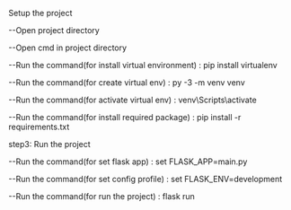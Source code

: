 Setup the project

--Open project directory

--Open cmd in project directory

--Run the command(for install virtual environment) :  pip install virtualenv

--Run the command(for create virtual env)          :  py -3 -m venv venv

--Run the command(for activate virtual env)        :  venv\Scripts\activate

--Run the command(for install required package)     :  pip install -r requirements.txt


step3: Run the project

--Run the command(for set flask app)        : set FLASK_APP=main.py

--Run the command(for set config profile)   : set FLASK_ENV=development

--Run the command(for run the project)      : flask run